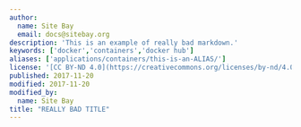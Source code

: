 ```yaml
---
author:
  name: Site Bay
  email: docs@sitebay.org
description: 'This is an example of really bad markdown.'
keywords: ['docker','containers','docker hub']
aliases: ['applications/containers/this-is-an-ALIAS/']
license: '[CC BY-ND 4.0](https://creativecommons.org/licenses/by-nd/4.0)'
published: 2017-11-20
modified: 2017-11-20
modified_by:
  name: Site Bay
title: "REALLY BAD TITLE"
---
```

